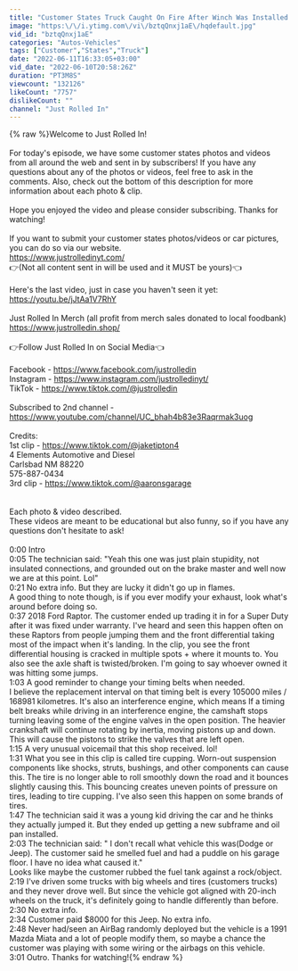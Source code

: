 ```yaml
---
title: "Customer States Truck Caught On Fire After Winch Was Installed | Just Rolled In"
image: "https:\/\/i.ytimg.com\/vi\/bztqQnxj1aE\/hqdefault.jpg"
vid_id: "bztqQnxj1aE"
categories: "Autos-Vehicles"
tags: ["Customer","States","Truck"]
date: "2022-06-11T16:33:05+03:00"
vid_date: "2022-06-10T20:58:26Z"
duration: "PT3M8S"
viewcount: "132126"
likeCount: "7757"
dislikeCount: ""
channel: "Just Rolled In"
---
```

{% raw %}Welcome to Just Rolled In!<br /><br />For today's episode, we have some customer states photos and videos from all around the web and sent in by subscribers! If you have any questions about any of the photos or videos, feel free to ask in the comments. Also, check out the bottom of this description for more information about each photo &amp; clip.<br /><br />Hope you enjoyed the video and please consider subscribing. Thanks for watching! <br /><br />If you want to submit your customer states photos/videos or car pictures, you can do so via our website. <br /><a rel="nofollow" target="blank" href="https://www.justrolledinyt.com/">https://www.justrolledinyt.com/</a><br />👉(Not all content sent in will be used and it MUST be yours)👈<br /><br />Here's the last video, just in case you haven't seen it yet:<br /><a rel="nofollow" target="blank" href="https://youtu.be/jJtAa1V7RhY">https://youtu.be/jJtAa1V7RhY</a><br /><br />Just Rolled In Merch (all profit from merch sales donated to local foodbank)<br /><a rel="nofollow" target="blank" href="https://www.justrolledin.shop/">https://www.justrolledin.shop/</a><br /><br />👉Follow Just Rolled In on Social Media👈<br /><br />Facebook - <a rel="nofollow" target="blank" href="https://www.facebook.com/justrolledin">https://www.facebook.com/justrolledin</a><br />Instagram - <a rel="nofollow" target="blank" href="https://www.instagram.com/justrolledinyt/">https://www.instagram.com/justrolledinyt/</a><br />TikTok - <a rel="nofollow" target="blank" href="https://www.tiktok.com/@justrolledin">https://www.tiktok.com/@justrolledin</a><br /><br />Subscribed to 2nd channel - <a rel="nofollow" target="blank" href="https://www.youtube.com/channel/UC_bhah4b83e3Raqrmak3uog">https://www.youtube.com/channel/UC_bhah4b83e3Raqrmak3uog</a><br /><br />Credits:<br />1st clip - <a rel="nofollow" target="blank" href="https://www.tiktok.com/@jaketipton4">https://www.tiktok.com/@jaketipton4</a><br />4 Elements Automotive and Diesel<br />Carlsbad NM 88220<br />575-887-0434<br />3rd clip - <a rel="nofollow" target="blank" href="https://www.tiktok.com/@aaronsgarage">https://www.tiktok.com/@aaronsgarage</a><br /><br /><br />Each photo &amp; video described.<br />These videos are meant to be educational but also funny, so if you have any questions don't hesitate to ask!<br /><br />0:00 Intro<br />0:05 The technician said: &quot;Yeah this one was just plain stupidity, not insulated connections, and grounded out on the brake master and well now we are at this point. Lol&quot;<br />0:21 No extra info. But they are lucky it didn't go up in flames.<br />A good thing to note though, is if you ever modify your exhaust, look what's around before doing so.<br />0:37 2018 Ford Raptor. The customer ended up trading it in for a Super Duty after it was fixed under warranty.  I've heard and seen this happen often on these Raptors from people jumping them and the front differential taking most of the impact when it's landing. In the clip, you see the front differential housing is cracked in multiple spots + where it mounts to. You also see the axle shaft is twisted/broken. I'm going to say whoever owned it was hitting some jumps.<br />1:03 A good reminder to change your timing belts when needed. <br />I believe the replacement interval on that timing belt is every 105000 miles / 168981 kilometres. It's also an interference engine, which means If a timing belt breaks while driving in an interference engine, the camshaft stops turning leaving some of the engine valves in the open position. The heavier crankshaft will continue rotating by inertia, moving pistons up and down. This will cause the pistons to strike the valves that are left open.<br />1:15 A very unusual voicemail that this shop received. lol!<br />1:31 What you see in this clip is called tire cupping. Worn-out suspension components like shocks, struts, bushings, and other components can cause this. The tire is no longer able to roll smoothly down the road and it bounces slightly causing this. This bouncing creates uneven points of pressure on tires, leading to tire cupping. I've also seen this happen on some brands of tires. <br />1:47 The technician said it was a young kid driving the car and he thinks they actually jumped it. But they ended up getting a new subframe and oil pan installed.<br />2:03 The technician said: &quot; I don't recall what vehicle this was(Dodge or Jeep). The customer said he smelled fuel and had a puddle on his garage floor. I have no idea what caused it.&quot;<br />Looks like maybe the customer rubbed the fuel tank against a rock/object. <br />2:19 I've driven some trucks with big wheels and tires (customers trucks) and they never drove well. But since the vehicle got aligned with 20-inch wheels on the truck, it's definitely going to handle differently than before.<br />2:30 No extra info.<br />2:34 Customer paid $8000 for this Jeep. No extra info.<br />2:48 Never had/seen an AirBag randomly deployed but the vehicle is a 1991 Mazda Miata and a lot of people modify them, so maybe a chance the customer was playing with some wiring or the airbags on this vehicle.<br />3:01 Outro. Thanks for watching!{% endraw %}

